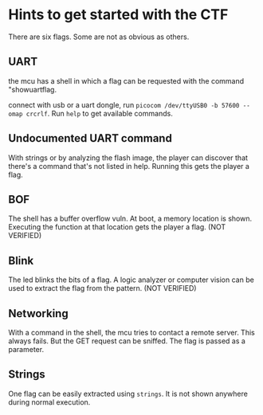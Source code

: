# Hints to get started with the CTF

There are six flags. Some are not as obvious as others.

## UART

the mcu has a shell in which a flag can be requested with the command "showuartflag.

connect with usb or a uart dongle, run `picocom /dev/ttyUSB0 -b 57600 --omap crcrlf`. Run `help` to get available commands.

## Undocumented UART command

With strings or by analyzing the flash image, the player can discover that there's a command that's not listed in help. Running this gets the player a flag.

## BOF

The shell has a buffer overflow vuln. At boot, a memory location is shown. Executing the function at that location gets the player a flag. (NOT VERIFIED)

## Blink

The led blinks the bits of a flag. A logic analyzer or computer vision can be used to extract the flag from the pattern. (NOT VERIFIED)

## Networking

With a command in the shell, the mcu tries to contact a remote server. This always fails. But the GET request can be sniffed. The flag is passed as a parameter.

## Strings

One flag can be easily extracted using `strings`. It is not shown anywhere during normal execution.
